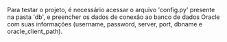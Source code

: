 Para testar o projeto, é necessário acessar o arquivo 'config.py' presente na pasta 'db', e preencher os dados de conexâo ao banco de dados Oracle com suas informações (username, password, server, port, dbname e oracle_client_path).

